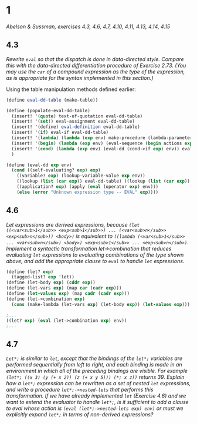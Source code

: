 # 1

*Abelson & Sussman, exercises 4.3, 4.6, 4.7, 4.10, 4.11, 4.13, 4.14, 4.15*

## 4.3

*Rewrite `eval` so that the dispatch is done in data-directed style. Compare this with the data-directed differentiation procedure of Exercise 2.73. (You may use the `car` of a compound expression as the type of the expression, as is appropriate for the syntax implemented in this section.)*

Using the table manipulation methods defined earlier:
```scheme
(define eval-dd-table (make-table))

(define (populate-eval-dd-table)
  (insert! '(quote) text-of-quotation eval-dd-table)
  (insert! '(set!) eval-assignment eval-dd-table)
  (insert! '(define) eval-definition eval-dd-table)
  (insert! '(if) eval-if eval-dd-table)
  (insert! '(lambda) (lambda (exp env) make-procedure (lambda-parameters exp) (lambda-body exp) env) eval-dd-table)
  (insert! '(begin) (lambda (exp env) (eval-sequence (begin actions exp) env)) eval-dd-table)
  (insert! '(cond) (lambda (exp env) (eval-dd (cond->if exp) env)) eval-dd-table)
  )

(define (eval-dd exp env)
  (cond ((self-evaluating? exp) exp)
    ((variable? exp) (lookup-variable-value exp env))
    ((lookup (list (car exp)) eval-dd-table) ((lookup (list (car exp)) eval-dd-table) exp env))
    ((application? exp) (apply (eval (operator exp) env)))
    (else (error "Unknown expression type -- EVAL" exp))))
```

## 4.6

*Let expressions are derived expressions, because `(let ((<var<sub>1</sub>> <exp<sub>1</sub>>) ... (<var<sub>n</sub>> <exp<sub>n</sub>)) <body>)` is equivalent to `((lambda (<var<sub>1</sub>> ... <var<sub>n</sub>) <body>) <exp<sub>1</sub>> ... <exp<sub>n</sub>)`. Implement a syntactic transformation let->combination that reduces evaluating `let` expressions to evaluating combinations of the type shown above, and add the appropriate clause to `eval` to handle `let` expressions.*

```scheme
(define (let? exp)
  (tagged-list? exp 'let))
(define (let-body exp) (cddr exp))
(define (let-vars exp) (map car (cadr exp)))
(define (let-values exp) (map cadr (cadr exp)))
(define (let->combination exp)
  (cons (make-lambda (let-vars exp) (let-body exp)) (let-values exp)))

;...
((let? exp) (eval (let->combination exp) env))
;...
```

## 4.7

*`Let*;` is similar to `let`, except that the bindings of the `let*;` variables are performed sequentially from left to right, and each binding is made in an environment in which all of the preceding bindings are visible. For example `(let*; ((x 3) (y (+ x 2)) (z (+ x y 5))) (*; x z))` returns 39. Explain how a `let*;` expression can be rewritten as a set of nested `let` expressions, and write a procedure `let*;->nested-lets` that performs this transformation. If we have already implemented `let` (Exercise 4.6) and we want to extend the evaluator to handle `let*;`, is it sufficient to add a clause to eval whose action is `(eval (let*;->nested-lets exp) env)` or must we explicitly expand `let*;` in terms of non-derived expressions?*

```scheme

```
